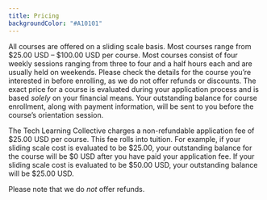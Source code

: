 ```yaml
---
title: Pricing
backgroundColor: "#A10101"
---
```


All courses are offered on a sliding scale basis. Most courses range from $25.00 USD – $100.00 USD per course. Most courses consist of four weekly sessions ranging from three to four and a half hours each and are usually held on weekends. Please check the details for the course you&rsquo;re interested in before enrolling, as we do not offer refunds or discounts. The exact price for a course is evaluated during your application process and is based *solely* on your financial means. Your outstanding balance for course enrollment, along with payment information, will be sent to you before the course’s orientation session.

The Tech Learning Collective charges a non-refundable application fee of $25.00 USD per course. This fee rolls into tuition. For example, if your sliding scale cost is evaluated to be $25.00, your outstanding balance for the course will be $0 USD after you have paid your application fee. If your sliding scale cost is evaluated to be $50.00 USD, your outstanding balance will be $25.00 USD.

Please note that we do *not* offer refunds.
